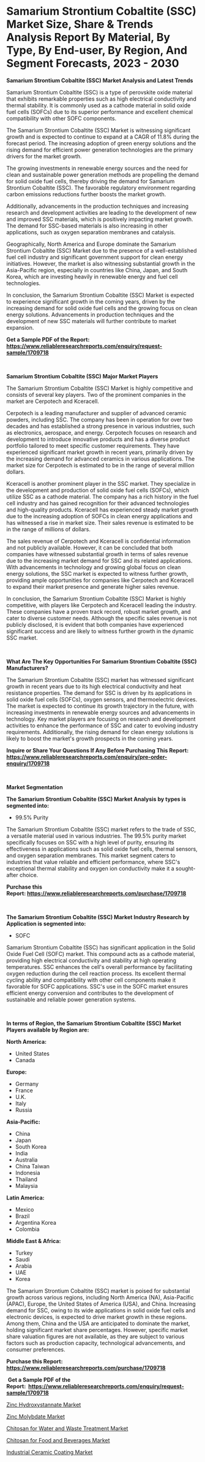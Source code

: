 <p><h1>Samarium Strontium Cobaltite (SSC) Market Size, Share & Trends Analysis Report By Material, By Type, By End-user, By Region, And Segment Forecasts, 2023 - 2030</h1></p><p><strong>Samarium Strontium Cobaltite (SSC) Market Analysis and Latest Trends</strong></p>
<p><p>Samarium Strontium Cobaltite (SSC) is a type of perovskite oxide material that exhibits remarkable properties such as high electrical conductivity and thermal stability. It is commonly used as a cathode material in solid oxide fuel cells (SOFCs) due to its superior performance and excellent chemical compatibility with other SOFC components.</p><p>The Samarium Strontium Cobaltite (SSC) Market is witnessing significant growth and is expected to continue to expand at a CAGR of 11.8% during the forecast period. The increasing adoption of green energy solutions and the rising demand for efficient power generation technologies are the primary drivers for the market growth.</p><p>The growing investments in renewable energy sources and the need for clean and sustainable power generation methods are propelling the demand for solid oxide fuel cells, thereby driving the demand for Samarium Strontium Cobaltite (SSC). The favorable regulatory environment regarding carbon emissions reductions further boosts the market growth.</p><p>Additionally, advancements in the production techniques and increasing research and development activities are leading to the development of new and improved SSC materials, which is positively impacting market growth. The demand for SSC-based materials is also increasing in other applications, such as oxygen separation membranes and catalysis.</p><p>Geographically, North America and Europe dominate the Samarium Strontium Cobaltite (SSC) Market due to the presence of a well-established fuel cell industry and significant government support for clean energy initiatives. However, the market is also witnessing substantial growth in the Asia-Pacific region, especially in countries like China, Japan, and South Korea, which are investing heavily in renewable energy and fuel cell technologies.</p><p>In conclusion, the Samarium Strontium Cobaltite (SSC) Market is expected to experience significant growth in the coming years, driven by the increasing demand for solid oxide fuel cells and the growing focus on clean energy solutions. Advancements in production techniques and the development of new SSC materials will further contribute to market expansion.</p></p>
<p><strong>Get a Sample PDF of the Report:&nbsp; <a href="https://www.reliableresearchreports.com/enquiry/request-sample/1709718">https://www.reliableresearchreports.com/enquiry/request-sample/1709718</a></strong></p>
<p>&nbsp;</p>
<p><strong>Samarium Strontium Cobaltite (SSC) Major Market Players</strong></p>
<p><p>The Samarium Strontium Cobaltite (SSC) Market is highly competitive and consists of several key players. Two of the prominent companies in the market are Cerpotech and Kceracell.</p><p>Cerpotech is a leading manufacturer and supplier of advanced ceramic powders, including SSC. The company has been in operation for over two decades and has established a strong presence in various industries, such as electronics, aerospace, and energy. Cerpotech focuses on research and development to introduce innovative products and has a diverse product portfolio tailored to meet specific customer requirements. They have experienced significant market growth in recent years, primarily driven by the increasing demand for advanced ceramics in various applications. The market size for Cerpotech is estimated to be in the range of several million dollars.</p><p>Kceracell is another prominent player in the SSC market. They specialize in the development and production of solid oxide fuel cells (SOFCs), which utilize SSC as a cathode material. The company has a rich history in the fuel cell industry and has gained recognition for their advanced technologies and high-quality products. Kceracell has experienced steady market growth due to the increasing adoption of SOFCs in clean energy applications and has witnessed a rise in market size. Their sales revenue is estimated to be in the range of millions of dollars.</p><p>The sales revenue of Cerpotech and Kceracell is confidential information and not publicly available. However, it can be concluded that both companies have witnessed substantial growth in terms of sales revenue due to the increasing market demand for SSC and its related applications. With advancements in technology and growing global focus on clean energy solutions, the SSC market is expected to witness further growth, providing ample opportunities for companies like Cerpotech and Kceracell to expand their market presence and generate higher sales revenue.</p><p>In conclusion, the Samarium Strontium Cobaltite (SSC) Market is highly competitive, with players like Cerpotech and Kceracell leading the industry. These companies have a proven track record, robust market growth, and cater to diverse customer needs. Although the specific sales revenue is not publicly disclosed, it is evident that both companies have experienced significant success and are likely to witness further growth in the dynamic SSC market.</p></p>
<p>&nbsp;</p>
<p><strong>What Are The Key Opportunities For Samarium Strontium Cobaltite (SSC) Manufacturers?</strong></p>
<p><p>The Samarium Strontium Cobaltite (SSC) market has witnessed significant growth in recent years due to its high electrical conductivity and heat resistance properties. The demand for SSC is driven by its applications in solid oxide fuel cells (SOFCs), oxygen sensors, and thermoelectric devices. The market is expected to continue its growth trajectory in the future, with increasing investments in renewable energy sources and advancements in technology. Key market players are focusing on research and development activities to enhance the performance of SSC and cater to evolving industry requirements. Additionally, the rising demand for clean energy solutions is likely to boost the market's growth prospects in the coming years.</p></p>
<p><strong>Inquire or Share Your Questions If Any Before Purchasing This Report: <a href="https://www.reliableresearchreports.com/enquiry/pre-order-enquiry/1709718">https://www.reliableresearchreports.com/enquiry/pre-order-enquiry/1709718</a></strong></p>
<p>&nbsp;</p>
<p><strong>Market Segmentation</strong></p>
<p><strong>The Samarium Strontium Cobaltite (SSC) Market Analysis by types is segmented into:</strong></p>
<p><ul><li>99.5% Purity</li></ul></p>
<p><p>The Samarium Strontium Cobaltite (SSC) market refers to the trade of SSC, a versatile material used in various industries. The 99.5% purity market specifically focuses on SSC with a high level of purity, ensuring its effectiveness in applications such as solid oxide fuel cells, thermal sensors, and oxygen separation membranes. This market segment caters to industries that value reliable and efficient performance, where SSC's exceptional thermal stability and oxygen ion conductivity make it a sought-after choice.</p></p>
<p><strong>Purchase this Report:&nbsp;<a href="https://www.reliableresearchreports.com/purchase/1709718">https://www.reliableresearchreports.com/purchase/1709718</a></strong></p>
<p>&nbsp;</p>
<p><strong>The Samarium Strontium Cobaltite (SSC) Market Industry Research by Application is segmented into:</strong></p>
<p><ul><li>SOFC</li></ul></p>
<p><p>Samarium Strontium Cobaltite (SSC) has significant application in the Solid Oxide Fuel Cell (SOFC) market. This compound acts as a cathode material, providing high electrical conductivity and stability at high operating temperatures. SSC enhances the cell's overall performance by facilitating oxygen reduction during the cell reaction process. Its excellent thermal cycling ability and compatibility with other cell components make it favorable for SOFC applications. SSC's use in the SOFC market ensures efficient energy conversion and contributes to the development of sustainable and reliable power generation systems.</p></p>
<p>&nbsp;</p>
<p><strong>In terms of Region, the Samarium Strontium Cobaltite (SSC) Market Players available by Region are:</strong></p>
<p>
    <p> <strong> North America: </strong>
        <ul>
            <li>United States</li>
            <li>Canada</li>
        </ul>
        </p> 
    <p> <strong> Europe: </strong>
        <ul>
            <li>Germany</li>
            <li>France</li>
            <li>U.K.</li>
            <li>Italy</li>
            <li>Russia</li>
        </ul>
        </p> 
    <p> <strong> Asia-Pacific: </strong>
        <ul>
            <li>China</li>
            <li>Japan</li>
            <li>South Korea</li>
            <li>India</li>
            <li>Australia</li>
            <li>China Taiwan</li>
            <li>Indonesia</li>
            <li>Thailand</li>
            <li>Malaysia</li>
        </ul>
        </p> 
    <p> <strong> Latin America: </strong>
        <ul>
            <li>Mexico</li>
            <li>Brazil</li>
            <li>Argentina Korea</li>
            <li>Colombia</li>
        </ul>
        </p> 
    <p> <strong> Middle East & Africa: </strong>
        <ul>
            <li>Turkey</li>
            <li>Saudi</li>
            <li>Arabia</li>
            <li>UAE</li>
            <li>Korea</li>
        </ul>
    </p>
    </p>
<p><p>The Samarium Strontium Cobaltite (SSC) market is poised for substantial growth across various regions, including North America (NA), Asia-Pacific (APAC), Europe, the United States of America (USA), and China. Increasing demand for SSC, owing to its wide applications in solid oxide fuel cells and electronic devices, is expected to drive market growth in these regions. Among them, China and the USA are anticipated to dominate the market, holding significant market share percentages. However, specific market share valuation figures are not available, as they are subject to various factors such as production capacity, technological advancements, and consumer preferences.</p></p>
<p><strong>Purchase this Report: <a href="https://www.reliableresearchreports.com/purchase/1709718">https://www.reliableresearchreports.com/purchase/1709718</a></strong></p>
<p>&nbsp;<strong>Get a Sample PDF of the Report:&nbsp;&nbsp;<a href="https://www.reliableresearchreports.com/enquiry/request-sample/1709718">https://www.reliableresearchreports.com/enquiry/request-sample/1709718</a></strong></p>
<p><strong></strong></p>
<p><p><a href="https://www.linkedin.com/pulse/zinc-hydroxystannate-market-challenges-opportunities-6s7of/">Zinc Hydroxystannate Market</a></p><p><a href="https://www.linkedin.com/pulse/decoding-zinc-molybdate-market-deep-dive-latest-trends-segmentation-w2s2f/">Zinc Molybdate Market</a></p><p><a href="https://medium.com/@yvettelesch/chitosan-for-water-and-waste-treatment-market-size-market-outlook-and-market-forecast-2023-to-3ec0b04e2023">Chitosan for Water and Waste Treatment Market</a></p><p><a href="https://medium.com/@luispacocha/chitosan-for-food-and-beverages-market-outlook-industry-overview-and-forecast-2023-to-2030-33b06d5cf032">Chitosan for Food and Beverages Market</a></p><p><a href="https://github.com/Paul14Anderson63/Market-Research-Report-List-1/blob/main/industrial-ceramic-coating-market.md">Industrial Ceramic Coating Market</a></p></p>